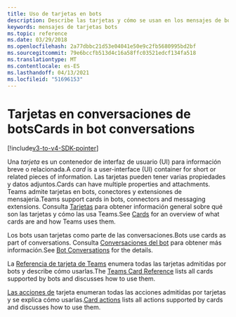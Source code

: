 ```yaml
---
title: Uso de tarjetas en bots
description: Describe las tarjetas y cómo se usan en los mensajes de bot
keywords: mensajes de tarjetas bots
ms.topic: reference
ms.date: 03/29/2018
ms.openlocfilehash: 2a77dbbc21d53e04041e50e9c2fb5680995bd2bf
ms.sourcegitcommit: 79e6bccfb513d4c16a58ffc03521edcf134fa518
ms.translationtype: MT
ms.contentlocale: es-ES
ms.lasthandoff: 04/13/2021
ms.locfileid: "51696153"
---
```

# <a name="cards-in-bot-conversations"></a><span data-ttu-id="3b2f2-104">Tarjetas en conversaciones de bots</span><span class="sxs-lookup"><span data-stu-id="3b2f2-104">Cards in bot conversations</span></span>

[!include[v3-to-v4-SDK-pointer](~/includes/v3-to-v4-pointer-bots.md)]

<span data-ttu-id="3b2f2-105">Una *tarjeta* es un contenedor de interfaz de usuario (UI) para información breve o relacionada.</span><span class="sxs-lookup"><span data-stu-id="3b2f2-105">A *card* is a user-interface (UI) container for short or related pieces of information.</span></span> <span data-ttu-id="3b2f2-106">Las tarjetas pueden tener varias propiedades y datos adjuntos.</span><span class="sxs-lookup"><span data-stu-id="3b2f2-106">Cards can have multiple properties and attachments.</span></span> <span data-ttu-id="3b2f2-107">Teams admite tarjetas en bots, conectores y extensiones de mensajería.</span><span class="sxs-lookup"><span data-stu-id="3b2f2-107">Teams support cards in bots, connectors and messaging extensions.</span></span> <span data-ttu-id="3b2f2-108">Consulta [Tarjetas](~/task-modules-and-cards/what-are-cards.md) para obtener información general sobre qué son las tarjetas y cómo las usa Teams.</span><span class="sxs-lookup"><span data-stu-id="3b2f2-108">See [Cards](~/task-modules-and-cards/what-are-cards.md) for an overview of what cards are and how Teams uses them.</span></span>

<span data-ttu-id="3b2f2-109">Los bots usan tarjetas como parte de las conversaciones.</span><span class="sxs-lookup"><span data-stu-id="3b2f2-109">Bots use cards as part of conversations.</span></span> <span data-ttu-id="3b2f2-110">Consulta [Conversaciones del bot](~/resources/bot-v3/bot-conversations/bots-conversations.md) para obtener más información.</span><span class="sxs-lookup"><span data-stu-id="3b2f2-110">See [Bot Conversations](~/resources/bot-v3/bot-conversations/bots-conversations.md) for the details.</span></span>

<span data-ttu-id="3b2f2-111">La [Referencia de tarjeta de Teams](~/task-modules-and-cards/cards/cards-reference.md) enumera todas las tarjetas admitidas por bots y describe cómo usarlas.</span><span class="sxs-lookup"><span data-stu-id="3b2f2-111">The [Teams Card Reference](~/task-modules-and-cards/cards/cards-reference.md) lists all cards supported by bots and discusses how to use them.</span></span>

<span data-ttu-id="3b2f2-112">[Las acciones de](~/task-modules-and-cards/cards/cards-actions.md) tarjeta enumeran todas las acciones admitidas por tarjetas y se explica cómo usarlas.</span><span class="sxs-lookup"><span data-stu-id="3b2f2-112">[Card actions](~/task-modules-and-cards/cards/cards-actions.md) lists all actions supported by cards and discusses how to use them.</span></span>
